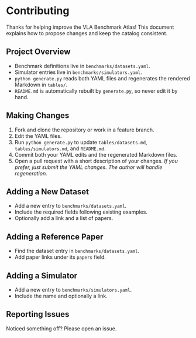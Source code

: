 # Contributing

Thanks for helping improve the VLA Benchmark Atlas! This document explains how to propose changes and keep the catalog consistent.

## Project Overview

- Benchmark definitions live in `benchmarks/datasets.yaml`.
- Simulator entries live in `benchmarks/simulators.yaml`.
- `python generate.py` reads both YAML files and regenerates the rendered Markdown in `tables/`.
- `README.md` is automatically rebuilt by `generate.py`, so never edit it by hand.

## Making Changes

1. Fork and clone the repository or work in a feature branch.
2. Edit the YAML files. 
3. Run `python generate.py` to update `tables/datasets.md`, `tables/simulators.md`, and `README.md`.
4. Commit both your YAML edits and the regenerated Markdown files.
5. Open a pull request with a short description of your changes.
*If you prefer, just submit the YAML changes. The author will handle regeneration.*

## Adding a New Dataset

- Add a new entry to `benchmarks/datasets.yaml`.
- Include the required fields following existing examples.
- Optionally add a link and a list of papers.

## Adding a Reference Paper
- Find the dataset entry in `benchmarks/datasets.yaml`.
- Add paper links under its `papers` field.

## Adding a Simulator

- Add a new entry to `benchmarks/simulators.yaml`.
- Include the name and optionally a link.

## Reporting Issues

Noticed something off? Please open an issue.
